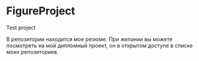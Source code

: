 # FigureProject
 Test project

 В репозитории находится мое резюме.
При желании вы можете посмотреть на мой дипломный проект, он в открытом доступе в списке моих репозиториев.

